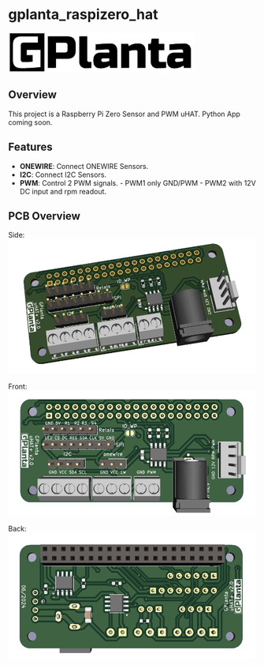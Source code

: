 # gplanta_raspizero_hat

![Project Logo](gplanta.png)

## Overview

This project is a Raspberry Pi Zero Sensor and PWM uHAT.
Python App coming soon.

## Features

- **ONEWIRE**: Connect ONEWIRE Sensors.
- **I2C**: Connect I2C Sensors.
- **PWM**: Control 2 PWM signals.
           - PWM1 only GND/PWM
           - PWM2 with 12V DC input and rpm readout.

## PCB Overview
Side:
![Project Logo](pcb_side.png)

Front:
![Project Logo](pcb_front.png)

Back:
![Project Logo](pcb_back.png)
